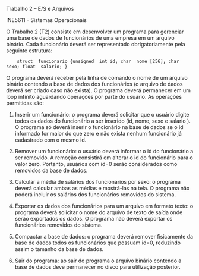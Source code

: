 Trabalho 2 – E/S e Arquivos

INE5611 - Sistemas Operacionais

O Trabalho 2 (T2) consiste em desenvolver um programa para gerenciar uma base de dados de funcionários de uma empresa em um arquivo binário. Cada funcionário deverá ser representado obrigatoriamente pela seguinte estrutura:

		struct  funcionario {unsigned  int id; char  nome [256]; char  sexo; float  salario; }

O programa deverá receber pela linha de comando o nome de um arquivo binário contendo a base de dados dos funcionários (o arquivo de dados deverá ser criado caso não exista). O programa deverá permanecer em um loop infinito aguardando operações por parte do usuário. As operações permitidas são: 

1. Inserir um funcionário: o programa deverá solicitar que o usuário digite todos os dados do funcionário a ser inserido (id, nome, sexo e salario ). O programa só deverá inserir o funcionário na base de dados se o id informado for maior do que zero e não exista nenhum funcionário já cadastrado com o mesmo id.

2. Remover um funcionário: o usuário deverá informar o id do funcionário a ser removido. A remoção consistirá em alterar o id do funcionário para o valor zero. Portanto, usuários com id=0 serão considerados como removidos da base de dados.

3. Calcular a média de salários dos funcionários por sexo: o programa deverá calcular ambas as médias e mostrá-las na tela. O programa não poderá incluir os salários dos funcionários removidos do sistema.

4. Exportar os dados dos funcionários para um arquivo em formato texto: o programa deverá solicitar o nome do arquivo de texto de saída onde serão exportados os dados. O programa não deverá exportar os funcionários removidos do sistema.

5. Compactar a base de dados: o programa deverá remover fisicamente da base de dados todos os funcionários que possuam id=0,  reduzindo assim o tamanho da base de dados.

6. Sair do programa: ao sair do programa o arquivo binário contendo a base de dados deve permanecer no disco para utilização posterior.
